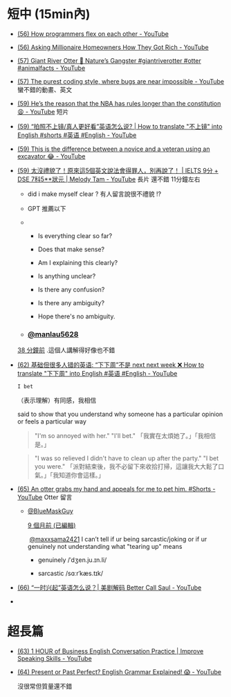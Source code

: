 # 短中 (15min內)

- [(56) How programmers flex on each other - YouTube](https://www.youtube.com/watch?v=r6tH55syq0o)

- [(56) Asking Millionaire Homeowners How They Got Rich - YouTube](https://www.youtube.com/watch?v=_5yi6XW4Av8)

- [(57) Giant River Otter 🦦 Nature’s Gangster #giantriverotter #otter #animalfacts - YouTube](https://www.youtube.com/shorts/SApduUFplBo)

- [(57) The purest coding style, where bugs are near impossible - YouTube](https://www.youtube.com/watch?v=HlgG395PQWw)  蠻不錯的動畫、英文

- [(59) He’s the reason that the NBA has rules longer than the constitution 😩 - YouTube](https://www.youtube.com/shorts/bCabbgKgqEc) 短片

- [(59) “拍照不上镜/真人更好看”英语怎么说? | How to translate "不上镜" into English #shorts #英语 #English - YouTube](https://www.youtube.com/shorts/D41oDzOgSao)

- [(59) This is the difference between a novice and a veteran using an excavator 😂 - YouTube](https://www.youtube.com/shorts/-uFliYijVh4)

- [(59) 太沒禮貌了！原來這5個英文說法會得罪人，別再說了！ | IELTS 9分 + DSE 7科5**狀元 | Melody Tam - YouTube](https://www.youtube.com/watch?v=MGkvlUlakTw) 長片 還不錯 11分鐘左右
  
  - did i make myself clear ? 有人留言說很不禮貌 !?
  
  - GPT 推薦以下
  
  - - Is everything clear so far?
    
    - Does that make sense?
    
    - Am I explaining this clearly?
    
    - Is anything unclear? 
    
    - Is there any confusion?
    
    - Is there any ambiguity?
    
    - Hope there's no ambiguity.
  
  - ### [@manlau5628](https://www.youtube.com/channel/UCt52kHqo8XtaVJGTpb1lQPA)
  
  [38 分鐘前](https://www.youtube.com/watch?v=MGkvlUlakTw&lc=Ugw7knhUo1Ou2RUX2DR4AaABAg) .這個人講解得好像也不錯 

- [(62) 基础但很多人错的英语: “下下周”不是 next next week ❌ How to translate "下下周" into English #英语 #English - YouTube](https://www.youtube.com/watch?v=yb-iXNnqAdo) 
  
  `I bet` 
  
  （表示理解）有同感，我相信
  
  said to show that you understand why someone has a particular opinion or feels a particular way 
  
  > "I'm so annoyed with her." "I'll bet."
  > 「我實在太煩她了。」「我相信是。」
  
  > "I was so relieved I didn't have to clean up after the party." "I bet you were."
  > 「派對結束後，我不必留下來收拾打掃，這讓我大大鬆了口氣。」「我知道你會這樣。」

- [(65) An otter grabs my hand and appeals for me to pet him. #Shorts - YouTube](https://www.youtube.com/shorts/RlyX_sKnH3c) Otter 留言
  
  - [@BlueMaskGuy](https://www.youtube.com/channel/UCIXOr_8EGHY4IyIEuztSu9w)
    
    [9 個月前 (已編輯)](https://www.youtube.com/watch?v=RlyX_sKnH3c&lc=Ugwd3UzgYislMMoZLHd4AaABAg.9lwL1OUDpZ39mNYn32rlhn)
    
     [@maxxsama2421](https://www.youtube.com/channel/UCdvCmlWfjQOXX2mVFhVud8g) I can’t tell if ur being sarcastic/joking or if ur genuinely not understanding what "tearing up" means
    
    - genuinely /ˈdʒen.ju.ɪn.li/
    
    - sarcastic /sɑːrˈkæs.tɪk/

- [(66) “一时兴起”英语怎么说？| 美剧解码 Better Call Saul - YouTube](https://www.youtube.com/watch?v=l1rm8c-ZvVE) 

- 

# 超長篇

- [(63) 1 HOUR of Business English Conversation Practice | Improve Speaking Skills - YouTube](https://www.youtube.com/watch?v=LbL4_ybemO4)

- [(64) Present or Past Perfect? English Grammar Explained! 😱 - YouTube](https://www.youtube.com/watch?v=wMmENYjr7Do) 
  
  沒很常但質量還不錯
